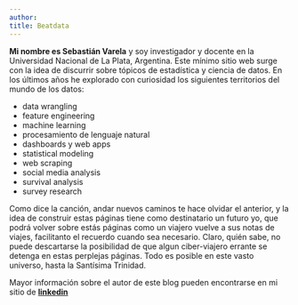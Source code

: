 ```yaml
---
author: 
title: Beatdata
---
```


**Mi nombre es Sebastián Varela** y soy investigador y docente en la Universidad Nacional de La Plata, Argentina. Este mínimo sitio web surge con la idea de discurrir sobre tópicos de estadística y ciencia de datos. En los últimos años he explorado con curiosidad los siguientes territorios del mundo de los datos:

* data wrangling
* feature engineering
* machine learning
* procesamiento de lenguaje natural
* dashboards y web apps
* statistical modeling
* web scraping
* social media analysis
* survival analysis
* survey research

Como dice la canción, andar nuevos caminos te hace olvidar el anterior, y la idea de construir estas páginas tiene como destinatario un futuro yo, que podrá volver sobre estás páginas como un viajero vuelve a sus notas de viajes, facilitanto el recuerdo cuando sea necesario. Claro, quién sabe, no puede descartarse la posibilidad de que algun ciber-viajero errante se detenga en estas perplejas páginas. Todo es posible en este vasto universo, hasta la Santísima Trinidad.

Mayor información sobre el autor de este blog pueden encontrarse en mi sitio de [**linkedin**](https://www.linkedin.com/in/sebastian-varela-7026139/) 

